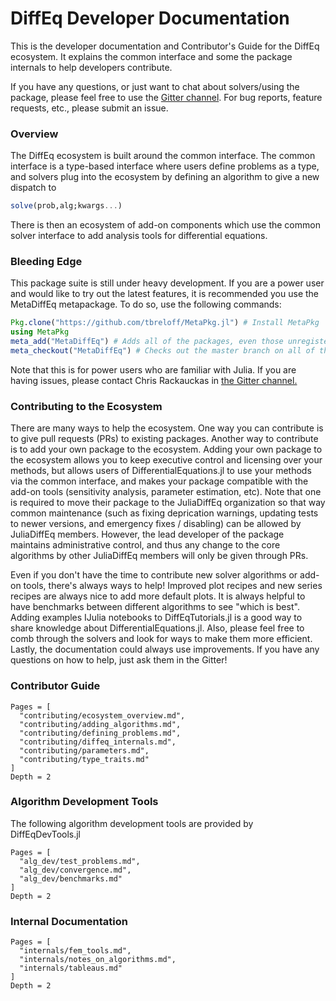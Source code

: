 # DiffEq Developer Documentation

This is the developer documentation and Contributor's Guide for the DiffEq ecosystem. It explains the common
interface and some the package internals to help developers contribute.

If you have any questions, or just want to chat about solvers/using the package, please feel free to use the [Gitter channel](https://gitter.im/JuliaDiffEq/Lobby). For bug reports, feature requests, etc., please submit an issue.

### Overview

The DiffEq ecosystem is built around the common interface. The common interface
is a type-based interface where users define problems as a type, and solvers
plug into the ecosystem by defining an algorithm to give a new dispatch to

```julia
solve(prob,alg;kwargs...)
```

There is then an ecosystem of add-on components which use the common solver interface
to add analysis tools for differential equations.

### Bleeding Edge

This package suite is still under heavy development. If you are a power user
and would like to try out the latest features, it is recommended you use the
MetaDiffEq metapackage. To do so, use the following commands:

```julia
Pkg.clone("https://github.com/tbreloff/MetaPkg.jl") # Install MetaPkg
using MetaPkg
meta_add("MetaDiffEq") # Adds all of the packages, even those unregistered
meta_checkout("MetaDiffEq") # Checks out the master branch on all of the packages
```

Note that this is for power users who are familiar with Julia. If you are having
issues, please contact Chris Rackauckas in  [the Gitter channel.](https://gitter.im/JuliaDiffEq/Lobby)

### Contributing to the Ecosystem

There are many ways to help the ecosystem. One way you can contribute is to give
pull requests (PRs) to existing packages. Another way to contribute is to add your
own package to the ecosystem. Adding your own package to the ecosystem allows
you to keep executive control and licensing over your methods,
but allows users of DifferentialEquations.jl to use your methods via the common
interface, and makes your package compatible with the add-on tools (sensitivity
analysis, parameter estimation, etc). Note that one is required to move their
package to the JuliaDiffEq organization so that way common maintenance (such
as fixing deprication warnings, updating tests to newer versions, and emergency
fixes / disabling) can be allowed by JuliaDiffEq members. However, the lead developer
of the package maintains administrative control, and thus any change to the core
algorithms by other JuliaDiffEq members will only be given through PRs.

Even if you don't have the time to contribute new solver algorithms or add-on tools,
there's always ways to help! Improved plot recipes and new series recipes are
always nice to add more default plots. It is always helpful to have benchmarks
between different algorithms to see "which is best". Adding examples IJulia
notebooks to DiffEqTutorials.jl is a good way to share knowledge about DifferentialEquations.jl.
Also, please feel free to comb through the solvers and look for ways to make them
more efficient. Lastly, the documentation could always use improvements. If you
have any questions on how to help, just ask them in the Gitter!

### Contributor Guide

```@contents
Pages = [
  "contributing/ecosystem_overview.md",
  "contributing/adding_algorithms.md",
  "contributing/defining_problems.md",
  "contributing/diffeq_internals.md",
  "contributing/parameters.md",
  "contributing/type_traits.md"
]
Depth = 2
```

### Algorithm Development Tools

The following algorithm development tools are provided by DiffEqDevTools.jl

```@contents
Pages = [
  "alg_dev/test_problems.md",
  "alg_dev/convergence.md",
  "alg_dev/benchmarks.md"
]
Depth = 2
```

### Internal Documentation

```@contents
Pages = [
  "internals/fem_tools.md",
  "internals/notes_on_algorithms.md",
  "internals/tableaus.md"
]
Depth = 2
```

